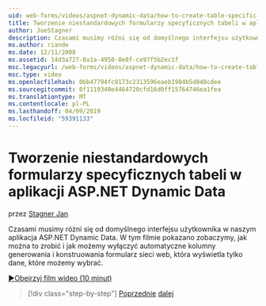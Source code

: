 ```yaml
---
uid: web-forms/videos/aspnet-dynamic-data/how-to-create-table-specific-custom-forms-in-an-aspnet-dynamic-data-application
title: Tworzenie niestandardowych formularzy specyficznych tabeli w aplikacji ASP.NET Dynamic Data | Dokumentacja firmy Microsoft
author: JoeStagner
description: Czasami musimy różni się od domyślnego interfejsu użytkownika w naszym aplikacja ASP.NET Dynamic Data. W tym filmie pokazano zobaczymy, jak można to zrobić i jak firma Microsoft może wyłączyć...
ms.author: riande
ms.date: 12/11/2008
ms.assetid: 14d3a727-8a1a-4950-8e8f-ce97f5b2ec1f
msc.legacyurl: /web-forms/videos/aspnet-dynamic-data/how-to-create-table-specific-custom-forms-in-an-aspnet-dynamic-data-application
msc.type: video
ms.openlocfilehash: 0bb47794fc9173c2313596eaeb1984b5d848cdee
ms.sourcegitcommit: 0f1119340e4464720cfd16d0ff15764746ea1fea
ms.translationtype: MT
ms.contentlocale: pl-PL
ms.lasthandoff: 04/09/2019
ms.locfileid: "59391133"
---
```

# <a name="how-to-create-table-specific-custom-forms-in-an-aspnet-dynamic-data-application"></a>Tworzenie niestandardowych formularzy specyficznych tabeli w aplikacji ASP.NET Dynamic Data

przez [Stagner Jan](https://github.com/JoeStagner)

Czasami musimy różni się od domyślnego interfejsu użytkownika w naszym aplikacja ASP.NET Dynamic Data. W tym filmie pokazano zobaczymy, jak można to zrobić i jak możemy wyłączyć automatyczne kolumny generowania i konstruowania formularz sieci web, która wyświetla tylko dane, które możemy wybrać.

[&#9654;Obejrzyj film wideo (10 minut)](https://channel9.msdn.com/Blogs/ASP-NET-Site-Videos/how-to-create-table-specific-custom-forms-in-an-aspnet-dynamic-data-application)

> [!div class="step-by-step"]
> [Poprzednie](how-to-remove-columns-from-your-dynamicdata-data-grids.md)
> [dalej](aspnet-dynamic-data-custom-form-formatting.md)

